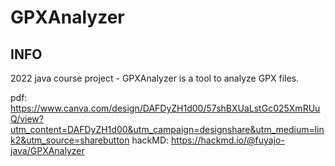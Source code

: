 # GPXAnalyzer

## INFO

2022 java course project - GPXAnalyzer is a tool to analyze GPX files.

pdf: https://www.canva.com/design/DAFDyZH1d00/57shBXUaLstGc025XmRUuQ/view?utm_content=DAFDyZH1d00&utm_campaign=designshare&utm_medium=link2&utm_source=sharebutton
hackMD: https://hackmd.io/@fuyajo-java/GPXAnalyzer
